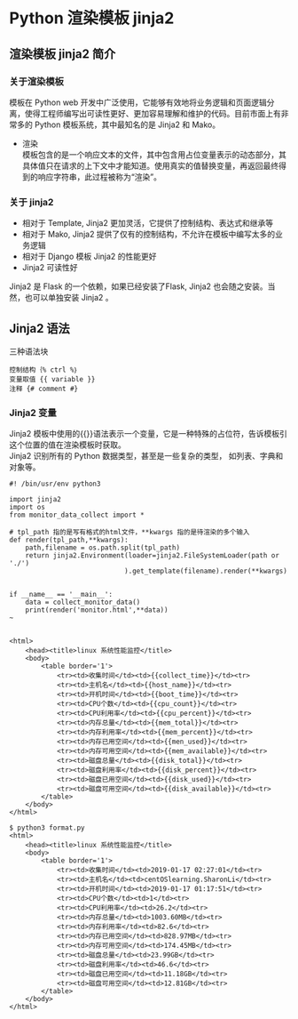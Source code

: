 # Python 渲染模板 jinja2
## 渲染模板 jinja2 简介
### 关于渲染模板
模板在 Python web 开发中广泛使用，它能够有效地将业务逻辑和页面逻辑分离，使得工程师编写出可读性更好、更加容易理解和维护的代码。目前市面上有非常多的 Python 模板系统，其中最知名的是 Jinja2 和 Mako。</br>
* 渲染</br>
模板包含的是一个响应文本的文件，其中包含用占位变量表示的动态部分，其具体值只在请求的上下文中才能知道。使用真实的值替换变量，再返回最终得到的响应字符串，此过程被称为“渲染”。</br>
### 关于 jinja2
* 相对于 Template, Jinja2 更加灵活，它提供了控制结构、表达式和继承等
* 相对于 Mako, Jinja2 提供了仅有的控制结构，不允许在模板中编写太多的业务逻辑
* 相对于 Django 模板 Jinja2 的性能更好
* Jinja2 可读性好</br>

Jinja2 是 Flask 的一个依赖，如果已经安装了Flask, Jinja2 也会随之安装。当然，也可以单独安装 Jinja2 。

## Jinja2 语法
三种语法块
```
控制结构｛% ctrl %｝
变量取值 {{ variable }}
注释 {# comment #}
```
### Jinja2 变量
Jinja2 模板中使用的{{}}语法表示一个变量，它是一种特殊的占位符，告诉模板引这个位置的值在渲染模板时获取。</br>
Jinja2 识别所有的 Python 数据类型，甚至是一些复杂的类型， 如列表、字典和对象等。</br>

```
#! /bin/usr/env python3

import jinja2
import os
from monitor_data_collect import *

# tpl_path 指的是写有格式的html文件，**kwargs 指的是待渲染的多个输入
def render(tpl_path,**kwargs):
    path,filename = os.path.split(tpl_path)
    return jinja2.Environment(loader=jinja2.FileSystemLoader(path or './')
                             ).get_template(filename).render(**kwargs)


if __name__ == '__main__':
    data = collect_monitor_data()
    print(render('monitor.html',**data))
~                                         


<html>
    <head><title>linux 系统性能监控</title>
    <body>
        <table border='1'>
            <tr><td>收集时间</td><td>{{collect_time}}</td><tr>
            <tr><td>主机名</td><td>{{host_name}}</td><tr>
            <tr><td>开机时间</td><td>{{boot_time}}</td><tr>
            <tr><td>CPU个数</td><td>{{cpu_count}}</td><tr>
            <tr><td>CPU利用率</td><td>{{cpu_percent}}</td><tr>
            <tr><td>内存总量</td><td>{{mem_total}}</td><tr>
            <tr><td>内存利用率</td><td>{{mem_percent}}</td><tr>
            <tr><td>内存已用空间</td><td>{{men_used}}</td><tr>
            <tr><td>内存可用空间</td><td>{{mem_available}}</td><tr>
            <tr><td>磁盘总量</td><td>{{disk_total}}</td><tr>
            <tr><td>磁盘利用率</td><td>{{disk_percent}}</td><tr>
            <tr><td>磁盘已用空间</td><td>{{disk_used}}</td><tr>
            <tr><td>磁盘可用空间</td><td>{{disk_available}}</td><tr>
        </table>
    </body>
</html>

$ python3 format.py
<html>
    <head><title>linux 系统性能监控</title>
    <body>
        <table border='1'>
            <tr><td>收集时间</td><td>2019-01-17 02:27:01</td><tr>
            <tr><td>主机名</td><td>centOSlearning.SharonLi</td><tr>
            <tr><td>开机时间</td><td>2019-01-17 01:17:51</td><tr>
            <tr><td>CPU个数</td><td>1</td><tr>
            <tr><td>CPU利用率</td><td>26.2</td><tr>
            <tr><td>内存总量</td><td>1003.60MB</td><tr>
            <tr><td>内存利用率</td><td>82.6</td><tr>
            <tr><td>内存已用空间</td><td>828.97MB</td><tr>
            <tr><td>内存可用空间</td><td>174.45MB</td><tr>
            <tr><td>磁盘总量</td><td>23.99GB</td><tr>
            <tr><td>磁盘利用率</td><td>46.6</td><tr>
            <tr><td>磁盘已用空间</td><td>11.18GB</td><tr>
            <tr><td>磁盘可用空间</td><td>12.81GB</td><tr>
        </table>
    </body>
</html>




```
